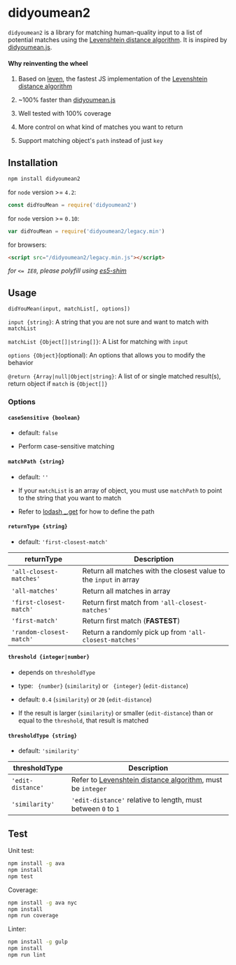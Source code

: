 [didyoumean.js]: https://github.com/dcporter/didyoumean.js
[Levenshtein distance algorithm]: https://en.wikipedia.org/wiki/Levenshtein_distance


# didyoumean2

`didyoumean2` is a library for matching human-quality input to a list of potential matches using the [Levenshtein distance algorithm][].
It is inspired by [didyoumean.js][].

#### Why reinventing the wheel

1. Based on [leven](https://github.com/sindresorhus/leven), the fastest JS implementation of the [Levenshtein distance algorithm][]

2. ~100% faster than [didyoumean.js][]

3. Well tested with 100% coverage

4. More control on what kind of matches you want to return

5. Support matching object's `path` instead of just `key`


## Installation
```sh
npm install didyoumean2
```

for `node` version >= `4.2`:
```js
const didYouMean = require('didyoumean2')
```

for `node` version >= `0.10`:
```js
var didYouMean = require('didyoumean2/legacy.min')
```

for browsers:
```html
<script src="/didyoumean2/legacy.min.js"></script>
```

_for `<= IE8`, please polyfill using [es5-shim](https://github.com/es-shims/es5-shim)_


## Usage
```
didYouMean(input, matchList[, options])
```

`input {string}`: A string that you are not sure and want to match with `matchList`

`matchList {Object[]|string[]}`: A List for matching with `input`

`options {Object}`(optional): An options that allows you to modify the behavior

`@return {Array|null|Object|string}`: A list of or single matched result(s), return object if `match` is `{Object[]}`

### Options
#### `caseSensitive {boolean}`

  - default: `false`

  - Perform case-sensitive matching

#### `matchPath {string}`

  - default: `''`

  - If your `matchList` is an array of object, you must use `matchPath` to point to the string that you want to match

  - Refer to [lodash _.get](https://lodash.com/docs#get) for how to define the path

#### `returnType {string}`

  - default: `'first-closest-match'`

| returnType               | Description                                                       |
|--------------------------|-------------------------------------------------------------------|
| `'all-closest-matches'`  | Return all matches with the closest value to the `input` in array |
| `'all-matches'`          | Return all matches in array                                       |
| `'first-closest-match'`  | Return first match from `'all-closest-matches'`                   |
| `'first-match'`          | Return first match (__FASTEST__)                                  |
| `'random-closest-match'` | Return a randomly pick up from `'all-closest-matches'`            |

#### `threshold {integer|number}`

  - depends on `thresholdType`

  - type: ` {number}` (`similarity`) or ` {integer}` (`edit-distance`)

  - default: `0.4` (`similarity`) or `20` (`edit-distance`)

  - If the result is larger (`similarity`) or smaller (`edit-distance`) than or equal to the `threshold`, that result is matched

#### `thresholdType {string}`

  - default: `'similarity'`

| thresholdType     | Description                                                    |
|-------------------|----------------------------------------------------------------|
| `'edit-distance'` | Refer to [Levenshtein distance algorithm][], must be `integer` |
| `'similarity'`    | `'edit-distance'` relative to length, must between `0` to `1`  |


## Test
Unit test:
```sh
npm install -g ava
npm install
npm test
```

Coverage:
```sh
npm install -g ava nyc
npm install
npm run coverage
```

Linter:
```sh
npm install -g gulp
npm install
npm run lint
```
